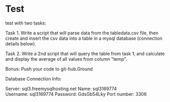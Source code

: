 # Test

test with two tasks:

Task 1. Write a script that will parse data from the tabledata.csv file, then create and insert the csv data into a table in a mysql database (connection details below). 

Task 2. Write a 2nd script that will query the table from task 1, and calculate and display the average of all values from column "temp".

Bonus: Push your code to git-hub.Ground  

Database Connection Info:

Server: sql3.freemysqlhosting.net
Name: sql3169774
Username: sql3169774
Password: GdsGb54Lky
Port number: 3306
